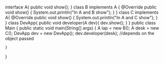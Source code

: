 interface A{
    public void show();
}
class B implements A {
    @Override
    public void show() {
        System.out.println("In A and B show");
    }
}
class C implements A{
    @Override
    public void show() {
        System.out.println("In A and C show");
    }
}
class DevApp{
    public void developer(A dev){
        dev.show();
    }
}
public class Main {
    public static void main(String[] args) {
        A lap = new B();
        A desk = new C();
        DevApp dev = new DevApp();
        dev.developer(desk); //depends on the object passed

    }
}
